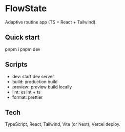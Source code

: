 # FlowState

Adaptive routine app (TS + React + Tailwind).

## Quick start
pnpm i
pnpm dev

## Scripts
- dev: start dev server
- build: production build
- preview: preview build locally
- lint: eslint + ts
- format: prettier

## Tech
TypeScript, React, Tailwind, Vite (or Next), Vercel deploy.
